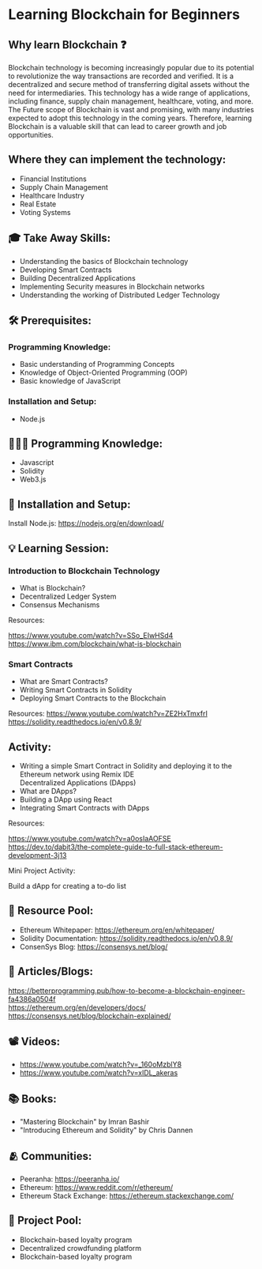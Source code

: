 # Learning Blockchain for Beginners

## Why learn Blockchain ❓

Blockchain technology is becoming increasingly popular due to its potential to revolutionize the way transactions are recorded and verified. It is a decentralized and secure method of transferring digital assets without the need for intermediaries. This technology has a wide range of applications, including finance, supply chain management, healthcare, voting, and more.
The Future scope of Blockchain is vast and promising, with many industries expected to adopt this technology in the coming years. Therefore, learning Blockchain is a valuable skill that can lead to career growth and job opportunities.

## Where they can implement the technology:

* Financial Institutions <br>
* Supply Chain Management <br>
* Healthcare Industry <br>
* Real Estate <br>
* Voting Systems <br>

## 🎓 Take Away Skills:

* Understanding the basics of Blockchain technology <br>
* Developing Smart Contracts <br>
* Building Decentralized Applications <br>
* Implementing Security measures in Blockchain networks <br>
* Understanding the working of Distributed Ledger Technology <br>

## 🛠️ Prerequisites:

### Programming Knowledge: 

* Basic understanding of Programming Concepts <br>
* Knowledge of Object-Oriented Programming (OOP) <br>
* Basic knowledge of JavaScript <br>

### Installation and Setup:

* Node.js <br> 

## 🧑🏻‍💻 Programming Knowledge:

* Javascript <br>
* Solidity <br>
* Web3.js <br>

## 📲 Installation and Setup:

Install Node.js: https://nodejs.org/en/download/ <br>

## 💡 Learning Session:

### Introduction to Blockchain Technology

* What is Blockchain? <br>
* Decentralized Ledger System <br>
* Consensus Mechanisms <br>

Resources:

https://www.youtube.com/watch?v=SSo_EIwHSd4 <br>
https://www.ibm.com/blockchain/what-is-blockchain <br>

### Smart Contracts

* What are Smart Contracts? <br>
* Writing Smart Contracts in Solidity <br>
* Deploying Smart Contracts to the Blockchain <br>

Resources:
https://www.youtube.com/watch?v=ZE2HxTmxfrI <br>
https://solidity.readthedocs.io/en/v0.8.9/ <br>

## Activity:

* Writing a simple Smart Contract in Solidity and deploying it to the Ethereum network using Remix IDE <br>
Decentralized Applications (DApps) <br>
* What are DApps? <br>
* Building a DApp using React <br>
* Integrating Smart Contracts with DApps <br>

Resources:

https://www.youtube.com/watch?v=a0osIaAOFSE <br>
https://dev.to/dabit3/the-complete-guide-to-full-stack-ethereum-development-3j13 <br>

Mini Project Activity:

Build a dApp for creating a to-do list

## 🔖 Resource Pool:

* Ethereum Whitepaper: https://ethereum.org/en/whitepaper/ <br>
* Solidity Documentation: https://solidity.readthedocs.io/en/v0.8.9/  <br>
* ConsenSys Blog: https://consensys.net/blog/ 

## 📄 Articles/Blogs:

https://betterprogramming.pub/how-to-become-a-blockchain-engineer-fa4386a0504f <br>
https://ethereum.org/en/developers/docs/ <br>
https://consensys.net/blog/blockchain-explained/ <br>

## 📽️ Videos:

* https://www.youtube.com/watch?v=_160oMzblY8 <br>
* https://www.youtube.com/watch?v=xIDL_akeras <br>

## 📚 Books:

* "Mastering Blockchain" by Imran Bashir
* "Introducing Ethereum and Solidity" by Chris Dannen

## 🫂 Communities:

* Peeranha: https://peeranha.io/ <br>
* Ethereum: https://www.reddit.com/r/ethereum/ <br>
* Ethereum Stack Exchange: https://ethereum.stackexchange.com/ <br>

## 🚀 Project Pool:

* Blockchain-based loyalty program <br>
* Decentralized crowdfunding platform <br>
* Blockchain-based loyalty program <br>
